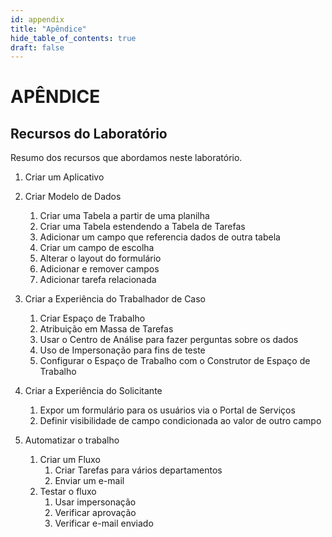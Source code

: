 ```yaml
---
id: appendix
title: "Apêndice"
hide_table_of_contents: true
draft: false
---
```


# APÊNDICE

## Recursos do Laboratório

Resumo dos recursos que abordamos neste laboratório.

1. Criar um Aplicativo

2. Criar Modelo de Dados
   1. Criar uma Tabela a partir de uma planilha
   2. Criar uma Tabela estendendo a Tabela de Tarefas
   3. Adicionar um campo que referencia dados de outra tabela
   4. Criar um campo de escolha
   5. Alterar o layout do formulário
   6. Adicionar e remover campos
   7. Adicionar tarefa relacionada

3. Criar a Experiência do Trabalhador de Caso
   1. Criar Espaço de Trabalho
   2. Atribuição em Massa de Tarefas
   3. Usar o Centro de Análise para fazer perguntas sobre os dados
   4. Uso de Impersonação para fins de teste
   5. Configurar o Espaço de Trabalho com o Construtor de Espaço de Trabalho

4. Criar a Experiência do Solicitante
   1. Expor um formulário para os usuários via o Portal de Serviços
   2. Definir visibilidade de campo condicionada ao valor de outro campo

5. Automatizar o trabalho
   1. Criar um Fluxo
        1. Criar Tarefas para vários departamentos
        2. Enviar um e-mail
   2. Testar o fluxo
        1. Usar impersonação
        2. Verificar aprovação
        3. Verificar e-mail enviado
